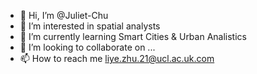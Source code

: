 - 👋 Hi, I’m @Juliet-Chu
- 👀 I’m interested in spatial analysts
- 🌱 I’m currently learning Smart Cities & Urban Analistics 
- 💞️ I’m looking to collaborate on ...
- 📫 How to reach me liye.zhu.21@ucl.ac.uk.com

<!---
Juliet-Chu/Juliet-Chu is a ✨ special ✨ repository because its `README.md` (this file) appears on your GitHub profile.
You can click the Preview link to take a look at your changes.
--->
